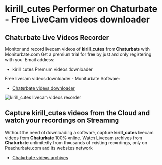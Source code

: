 # kirill_cutes Performer on Chaturbate - Free LiveCam videos downloader

## Chaturbate Live Videos Recorder

Monitor and record livecam videos of **kirill_cutes** from **Chaturbate** with Moniturbate.com
Get a premium trial for free by just and only registering with your Email address:
* [kirill_cutes Premium videos downloader](https://moniturbate.com/request-demo-licence-key.html)

Free livecam videos downloader - Moniturbate Software:
* [Chaturbate videos downloader](https://moniturbate.com/moniturbate-download-software.html)

![kirill_cutes livecam videos recorder](https://peachurnet.com/templates/moniturbate-software.png)


## Capture kirill_cutes videos from the Cloud and watch your recordings on Streaming

Without the need of downloading a software, capture **kirill_cutes** livecam videos from **Chaturbate** 100% online.
Watch Livecam archives from **Chaturbate** unlimitedly from thousands of existing recordings, only on Peachurbate.com and its websites network:
* [Chaturbate videos archives](https://peachurnet.com/)